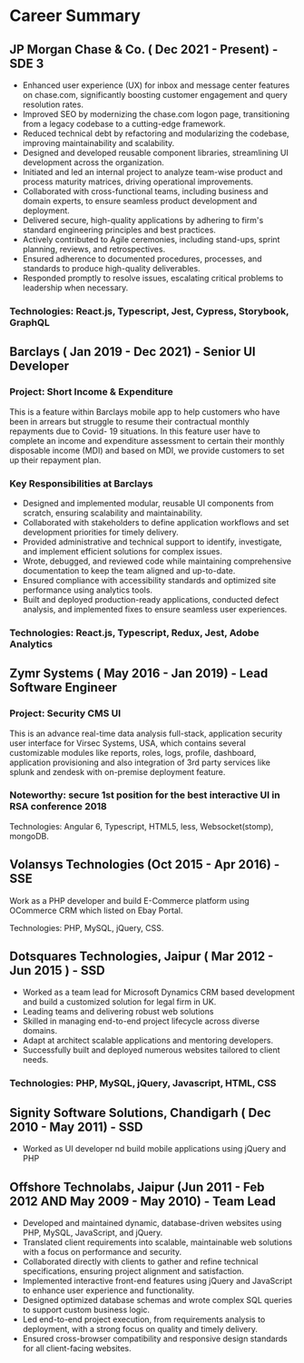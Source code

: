 # Career Summary

## JP Morgan Chase & Co. ( Dec 2021 - Present) - SDE 3

- Enhanced user experience (UX) for inbox and message center features on chase.com, significantly boosting customer engagement and query resolution rates.
- Improved SEO by modernizing the chase.com logon page, transitioning from a legacy codebase to a cutting-edge framework.
- Reduced technical debt by refactoring and modularizing the codebase, improving maintainability and scalability.
- Designed and developed reusable component libraries, streamlining UI development across the organization.
- Initiated and led an internal project to analyze team-wise product and process maturity matrices, driving operational improvements.
- Collaborated with cross-functional teams, including business and domain experts, to ensure seamless product development and deployment.
- Delivered secure, high-quality applications by adhering to firm's standard engineering principles and best practices.
- Actively contributed to Agile ceremonies, including stand-ups, sprint planning, reviews, and retrospectives.
- Ensured adherence to documented procedures, processes, and standards to produce high-quality deliverables.
- Responded promptly to resolve issues, escalating critical problems to leadership when necessary.

### Technologies: React.js, Typescript, Jest, Cypress, Storybook, GraphQL

## Barclays ( Jan 2019 - Dec 2021) - Senior UI Developer

### Project: Short Income & Expenditure

This is a feature within Barclays mobile app to help customers who have been in arrears but struggle to resume their contractual monthly repayments due to Covid- 19 situations.
In this feature user have to complete an income and expenditure assessment to certain their monthly disposable income (MDI) and based on MDI, we provide customers to set up their repayment plan.

### Key Responsibilities at Barclays

- Designed and implemented modular, reusable UI components from scratch, ensuring scalability and maintainability.
- Collaborated with stakeholders to define application workflows and set development priorities for timely delivery.
- Provided administrative and technical support to identify, investigate, and implement efficient solutions for complex issues.
- Wrote, debugged, and reviewed code while maintaining comprehensive documentation to keep the team aligned and up-to-date.
- Ensured compliance with accessibility standards and optimized site performance using analytics tools.
- Built and deployed production-ready applications, conducted defect analysis, and implemented fixes to ensure seamless user experiences.

### Technologies: React.js, Typescript, Redux, Jest, Adobe Analytics

## Zymr Systems ( May 2016 - Jan 2019) - Lead Software Engineer

### Project: Security CMS UI

This is an advance real-time data analysis full-stack, application security user interface for Virsec Systems, USA,
which contains several customizable modules like reports, roles, logs, profile, dashboard, application provisioning and also integration of 3rd party services like splunk and
zendesk with on-premise deployment feature.

### Noteworthy: secure 1st position for the best interactive UI in RSA conference 2018

Technologies: Angular 6, Typescript, HTML5, less, Websocket(stomp), mongoDB.

## Volansys Technologies (Oct 2015 - Apr 2016) - SSE

Work as a PHP developer and build E-Commerce platform using OCommerce CRM which listed on Ebay Portal.

Technologies: PHP, MySQL, jQuery, CSS.

## Dotsquares Technologies, Jaipur ( Mar 2012 - Jun 2015 ) - SSD

- Worked as a team lead for Microsoft Dynamics CRM based development and build a customized solution for legal firm in UK.
- Leading teams and delivering robust web solutions
- Skilled in managing end-to-end project lifecycle across diverse domains.
- Adapt at architect scalable applications and mentoring developers.
- Successfully built and deployed numerous websites tailored to client needs.

### Technologies: PHP, MySQL, jQuery, Javascript, HTML, CSS

## Signity Software Solutions, Chandigarh ( Dec 2010 - May 2011) - SSD

- Worked as UI developer nd build mobile applications using jQuery and PHP

## Offshore Technolabs, Jaipur (Jun 2011 - Feb 2012 AND May 2009 - May 2010) - Team Lead

- Developed and maintained dynamic, database-driven websites using PHP, MySQL, JavaScript, and jQuery.
- Translated client requirements into scalable, maintainable web solutions with a focus on performance and security.
- Collaborated directly with clients to gather and refine technical specifications, ensuring project alignment and satisfaction.
- Implemented interactive front-end features using jQuery and JavaScript to enhance user experience and functionality.
- Designed optimized database schemas and wrote complex SQL queries to support custom business logic.
- Led end-to-end project execution, from requirements analysis to deployment, with a strong focus on quality and timely delivery.
- Ensured cross-browser compatibility and responsive design standards for all client-facing websites.

